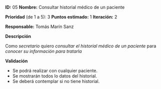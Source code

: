 **ID:** 05 **Nombre:** Consultar historial médico de un paciente

**Prioridad** (de 1 a 5): 3 **Puntos estimado:** 1 **Iteración:** 2

**Responsable:** Tomás Marín Sanz

**Descripción**

Como *secretario* quiero *consultar el historial médico de un paciente* para *conocer su información para tratarla*

**Validación**

- Se podrá realizar con cualquier paciente.
- Se mostrarán todos lo datos del historial.
- Se deberá contemplar si no tiene historial.
